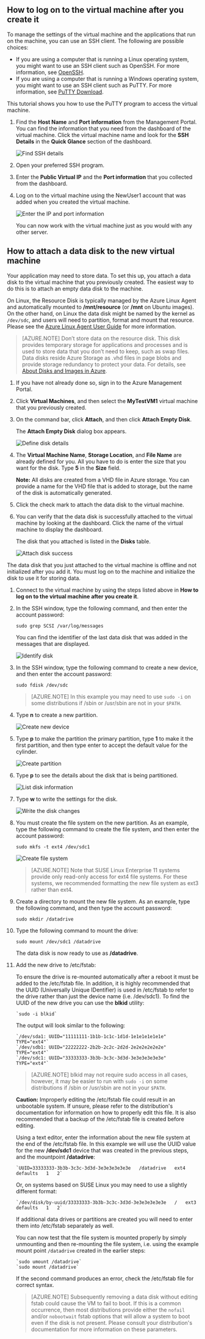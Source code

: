 

## <a id="logon"> </a>How to log on to the virtual machine after you create it ##

To manage the settings of the virtual machine and the applications that run on the machine, you can use an SSH client. The following are possible choices:

- If you are using a computer that is running a Linux operating system, you might want to use an SSH client such as OpenSSH. For more information, see [OpenSSH](http://www.openssh.org/).
- If you are using a computer that is running a Windows operating system, you might want to use an SSH client such as PuTTY. For more information, see [PuTTY Download](http://www.chiark.greenend.org.uk/~sgtatham/putty/download.html).

This tutorial shows you how to use the PuTTY program to access the virtual machine.

1. Find the **Host Name** and **Port information** from the Management Portal. You can find the information that you need from the dashboard of the virtual machine. Click the virtual machine name and look for the **SSH Details** in the **Quick Glance** section of the dashboard.

	![Find SSH details](./media/virtual-machines-Linux-tutorial-log-on-attach-disk/SSHdetailsv2.png)

2. Open your preferred SSH program.

3. Enter the **Public Virtual IP** and the **Port information** that you collected from the dashboard.

4. Log on to the virtual machine using the NewUser1 account that was added when you created the virtual machine.

	![Enter the IP and port information](./media/virtual-machines-Linux-tutorial-log-on-attach-disk/sshtool.png)

	You can now work with the virtual machine just as you would with any other server.


## <a id="attachdisk"> </a>How to attach a data disk to the new virtual machine ##

Your application may need to store data. To set this up, you attach a data disk to the virtual machine that you previously created. The easiest way to do this is to attach an empty data disk to the machine.

On Linux, the Resource Disk is typically managed by the Azure Linux Agent and automatically mounted to **/mnt/resource** (or **/mnt** on Ubuntu images). On the other hand, on Linux the data disk might be named by the kernel as `/dev/sdc`, and users will need to partition, format and mount that resource. Please see the [Azure Linux Agent User Guide](virtual-machines-linux-agent-user-guide.md) for more information.

>[AZURE.NOTE] Don’t store data on the resource disk. This disk provides temporary storage for applications and processes and is used to store data that you don’t need to keep, such as swap files. Data disks reside Azure Storage as .vhd files in page blobs and provide storage redundancy to protect your data. For details, see [About Disks and Images in Azure](http://msdn.microsoft.com/library/jj672979.aspx).

1. If you have not already done so, sign in to the Azure Management Portal.

2. Click **Virtual Machines**, and then select the **MyTestVM1** virtual machine that you previously created.

3. On the command bar, click **Attach**, and then click **Attach Empty Disk**.
	
	The **Attach Empty Disk** dialog box appears.

	![Define disk details](./media/virtual-machines-Linux-tutorial-log-on-attach-disk/attachnewdisklinuxv2.png)

4. The **Virtual Machine Name**, **Storage Location**, and **File Name** are already defined for you. All you have to do is enter the size that you want for the disk. Type **5** in the **Size** field.

	**Note:** All disks are created from a VHD file in Azure storage. You can provide a name for the VHD file that is added to storage, but the name of the disk is automatically generated.

5. Click the check mark to attach the data disk to the virtual machine.

6. You can verify that the data disk is successfully attached to the virtual machine by looking at the dashboard. Click the name of the virtual machine to display the dashboard.

	The disk that you attached is listed in the **Disks** table.

	![Attach disk success](./media/virtual-machines-Linux-tutorial-log-on-attach-disk/attachemptysuccessv2.png)


The data disk that you just attached to the virtual machine is offline and not initialized after you add it. You must log on to the machine and initialize the disk to use it for storing data.

1. Connect to the virtual machine by using the steps listed above in **How to log on to the virtual machine after you create it**.


2. In the SSH window, type the following command, and then enter the account password:

	`sudo grep SCSI /var/log/messages`

	You can find the identifier of the last data disk that was added in the messages that are displayed.

	![Identify disk](./media/virtual-machines-Linux-tutorial-log-on-attach-disk/diskmessages.png)


3. In the SSH window, type the following command to create a new device, and then enter the account password:

	`sudo fdisk /dev/sdc`

	>[AZURE.NOTE] In this example you may need to use `sudo -i` on some distributions if /sbin or /usr/sbin are not in your `$PATH`.


4. Type **n** to create a new partition.

	![Create new device](./media/virtual-machines-Linux-tutorial-log-on-attach-disk/diskpartition.png)


5. Type **p** to make the partition the primary partition, type **1** to make it the first partition, and then type enter to accept the default value for the cylinder.

	![Create partition](./media/virtual-machines-Linux-tutorial-log-on-attach-disk/diskcylinder.png)


6. Type **p** to see the details about the disk that is being partitioned.

	![List disk information](./media/virtual-machines-Linux-tutorial-log-on-attach-disk/diskinfo.png)


7. Type **w** to write the settings for the disk.

	![Write the disk changes](./media/virtual-machines-Linux-tutorial-log-on-attach-disk/diskwrite.png)


8. You must create the file system on the new partition. As an example, type the following command to create the file system, and then enter the account password:

	`sudo mkfs -t ext4 /dev/sdc1`

	![Create file system](./media/virtual-machines-Linux-tutorial-log-on-attach-disk/diskfilesystem.png)

	>[AZURE.NOTE] Note that SUSE Linux Enterprise 11 systems provide only read-only access for ext4 file systems. For these systems, we recommended formatting the new file system as ext3 rather than ext4.


9. Create a directory to mount the new file system. As an example, type the following command, and then type the account password:

	`sudo mkdir /datadrive`


10. Type the following command to mount the drive:

	`sudo mount /dev/sdc1 /datadrive`

	The data disk is now ready to use as **/datadrive**.


11. Add the new drive to /etc/fstab:

	To ensure the drive is re-mounted automatically after a reboot it must be added to the /etc/fstab file. In addition, it is highly recommended that the UUID (Universally Unique IDentifier) is used in /etc/fstab to refer to the drive rather than just the device name (i.e. /dev/sdc1). To find the UUID of the new drive you can use the **blkid** utility:
	
		`sudo -i blkid`

	The output will look similar to the following:

		`/dev/sda1: UUID="11111111-1b1b-1c1c-1d1d-1e1e1e1e1e1e" TYPE="ext4"`
		`/dev/sdb1: UUID="22222222-2b2b-2c2c-2d2d-2e2e2e2e2e2e" TYPE="ext4"`
		`/dev/sdc1: UUID="33333333-3b3b-3c3c-3d3d-3e3e3e3e3e3e" TYPE="ext4"`

	>[AZURE.NOTE] blkid may not require sudo access in all cases, however, it may be easier to run with `sudo -i` on some distributions if /sbin or /usr/sbin are not in your `$PATH`.

	**Caution:** Improperly editing the /etc/fstab file could result in an unbootable system. If unsure, please refer to the distribution's documentation for information on how to properly edit this file. It is also recommended that a backup of the /etc/fstab file is created before editing.

	Using a text editor, enter the information about the new file system at the end of the /etc/fstab file.  In this example we will use the UUID value for the new **/dev/sdc1** device that was created in the previous steps, and the mountpoint **/datadrive**:

		`UUID=33333333-3b3b-3c3c-3d3d-3e3e3e3e3e3e   /datadrive   ext4   defaults   1   2`

	Or, on systems based on SUSE Linux you may need to use a slightly different format:

		`/dev/disk/by-uuid/33333333-3b3b-3c3c-3d3d-3e3e3e3e3e3e   /   ext3   defaults   1   2`

	If additional data drives or partitions are created you will need to enter them into /etc/fstab separately as well.

	You can now test that the file system is mounted properly by simply unmounting and then re-mounting the file system, i.e. using the example mount point `/datadrive` created in the earlier steps: 

		`sudo umount /datadrive`
		`sudo mount /datadrive`

	If the second command produces an error, check the /etc/fstab file for correct syntax.


	>[AZURE.NOTE] Subsequently removing a data disk without editing fstab could cause the VM to fail to boot. If this is a common occurrence, then most distributions provide either the `nofail` and/or `nobootwait` fstab options that will allow a system to boot even if the disk is not present. Please consult your distribution's documentation for more information on these parameters.



